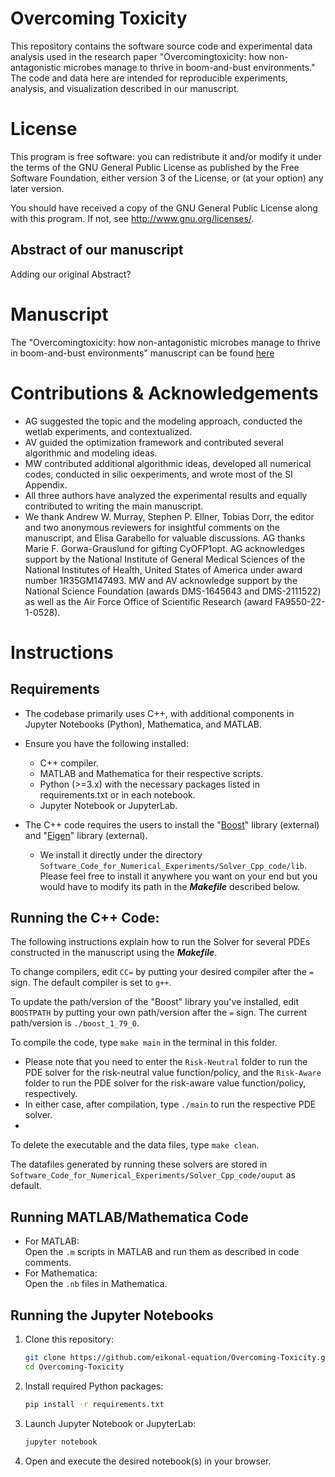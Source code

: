 # Overcoming Toxicity

This repository contains the software source code and experimental data analysis used in the research paper "Overcomingtoxicity: how non-antagonistic
 microbes manage to thrive in boom-and-bust environments." The code and data here are intended for reproducible experiments, analysis, and visualization described in our manuscript.

# License
This program is free software: you can redistribute it and/or modify it under the terms of the GNU General Public License as published by the Free Software Foundation, either version 3 of the License, or (at your option) any later version.

You should have received a copy of the GNU General Public License along with this program. If not, see http://www.gnu.org/licenses/.

## Abstract of our manuscript
Adding our original Abstract?


# Manuscript
The "Overcomingtoxicity: how non-antagonistic microbes manage to thrive in boom-and-bust environments" manuscript can be found [here](#)  

# Contributions & Acknowledgements
  * AG suggested the topic and the modeling approach, conducted the wetlab experiments, and contextualized.
  * AV guided the optimization framework and contributed several algorithmic and modeling ideas. 
  * MW contributed additional algorithmic ideas, developed all numerical codes, conducted in silic oexperiments, and wrote most of the SI Appendix.
  * All three authors have analyzed the experimental results and equally contributed to writing the main manuscript.
  * We thank Andrew W. Murray, Stephen P. Ellner, Tobias Dorr, the editor and two anonymous reviewers for insightful comments on the manuscript, and Elisa Garabello for valuable discussions. AG thanks Marie F. Gorwa-Grauslund for gifting CyOFP1opt. AG acknowledges support by the National Institute of General Medical Sciences of the National Institutes of Health, United States of America under award number 1R35GM147493.
MW and AV acknowledge support by the National Science Foundation (awards DMS-1645643 and DMS-2111522) as well as the Air Force Office of Scientific Research (award FA9550-22-1-0528).

# Instructions

## Requirements
* The codebase primarily uses C++, with additional components in Jupyter Notebooks (Python), Mathematica, and MATLAB.
* Ensure you have the following installed:
    * C++ compiler.
    * MATLAB and Mathematica for their respective scripts.
    * Python (>=3.x) with the necessary packages listed in requirements.txt or in each notebook.
    * Jupyter Notebook or JupyterLab.
      
* The C++ code requires the users to install the "[Boost](https://www.boost.org/)" library (external) and "[Eigen](https://eigen.tuxfamily.org/)" library (external). 
    * We install it directly under the directory `Software_Code_for_Numerical_Experiments/Solver_Cpp_code/lib`. Please feel free to install it anywhere you want on your end but you would have to modify its path in the ***Makefile*** described below.

## Running the C++ Code: ##
The following instructions explain how to run the Solver for several PDEs constructed in the manuscript using the ***Makefile***. 

To change compilers, edit `CC=` by putting your desired compiler after the `=` sign. The default compiler is set to `g++`. 

To update the path/version of the "Boost" library you've installed, edit `BOOSTPATH` by putting your own path/version after the `=` sign. The current path/version is `./boost_1_79_0`.

To compile the code, type `make main` in the terminal in this folder. 
* Please note that you need to enter the `Risk-Neutral` folder to run the PDE solver for the risk-neutral value function/policy, and the `Risk-Aware` folder to run the PDE solver for the risk-aware value function/policy, respectively.
* In either case, after compilation, type `./main` to run the respective PDE solver.
* 
To delete the executable and the data files, type `make clean`.

The datafiles generated by running these solvers are stored in `Software_Code_for_Numerical_Experiments/Solver_Cpp_code/ouput` as default.

## Running MATLAB/Mathematica Code
- For MATLAB:  
  Open the `.m` scripts in MATLAB and run them as described in code comments.
- For Mathematica:  
  Open the `.nb` files in Mathematica.

## Running the Jupyter Notebooks
1. Clone this repository:
    ```bash
    git clone https://github.com/eikonal-equation/Overcoming-Toxicity.git
    cd Overcoming-Toxicity
    ```
2. Install required Python packages:
    ```bash
    pip install -r requirements.txt
    ```
3. Launch Jupyter Notebook or JupyterLab:
    ```bash
    jupyter notebook
    ```
4. Open and execute the desired notebook(s) in your browser.
